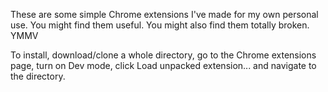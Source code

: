 These are some simple Chrome extensions I've made for my own personal use. You might find them useful. You might also find them totally broken. YMMV

To install, download/clone a whole directory, go to the Chrome extensions page, turn on Dev mode, click Load unpacked extension... and navigate to the directory.